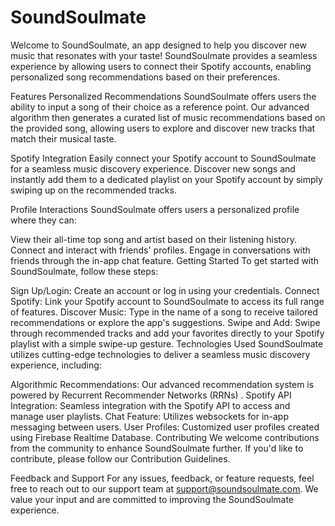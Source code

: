 # SoundSoulmate
Welcome to SoundSoulmate, an app designed to help you discover new music that resonates with your taste! SoundSoulmate provides a seamless experience by allowing users to connect their Spotify accounts, enabling personalized song recommendations based on their preferences.

Features
Personalized Recommendations
SoundSoulmate offers users the ability to input a song of their choice as a reference point. Our advanced algorithm then generates a curated list of music recommendations based on the provided song, allowing users to explore and discover new tracks that match their musical taste.

Spotify Integration
Easily connect your Spotify account to SoundSoulmate for a seamless music discovery experience. Discover new songs and instantly add them to a dedicated playlist on your Spotify account by simply swiping up on the recommended tracks.

Profile Interactions
SoundSoulmate offers users a personalized profile where they can:

View their all-time top song and artist based on their listening history.
Connect and interact with friends' profiles.
Engage in conversations with friends through the in-app chat feature.
Getting Started
To get started with SoundSoulmate, follow these steps:

Sign Up/Login: Create an account or log in using your credentials.
Connect Spotify: Link your Spotify account to SoundSoulmate to access its full range of features.
Discover Music: Type in the name of a song to receive tailored recommendations or explore the app's suggestions.
Swipe and Add: Swipe through recommended tracks and add your favorites directly to your Spotify playlist with a simple swipe-up gesture.
Technologies Used
SoundSoulmate utilizes cutting-edge technologies to deliver a seamless music discovery experience, including:

Algorithmic Recommendations: Our advanced recommendation system is powered by Recurrent Recommender Networks (RRNs) .
Spotify API Integration: Seamless integration with the Spotify API to access and manage user playlists.
Chat Feature: Utilizes websockets for in-app messaging between users.
User Profiles: Customized user profiles created using Firebase Realtime Database.
Contributing
We welcome contributions from the community to enhance SoundSoulmate further. If you'd like to contribute, please follow our Contribution Guidelines.

Feedback and Support
For any issues, feedback, or feature requests, feel free to reach out to our support team at support@soundsoulmate.com. We value your input and are committed to improving the SoundSoulmate experience.
